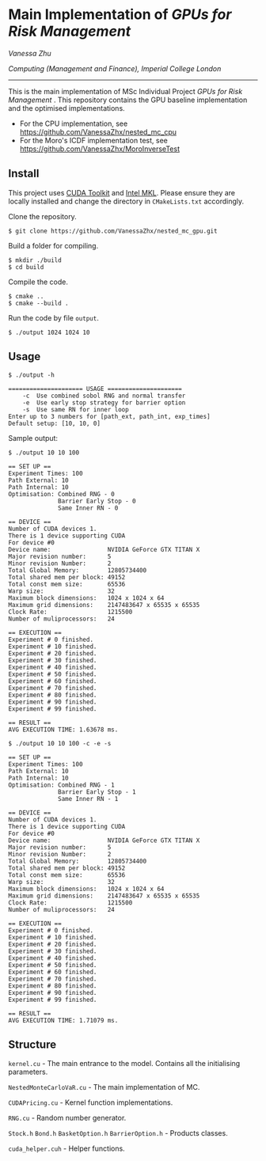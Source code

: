 # Main Implementation of *GPUs for Risk Management*

*Vanessa Zhu*

*Computing (Management and Finance), Imperial College London*

----

This is the main implementation of MSc Individual Project *GPUs for Risk Management* . This repository contains the GPU baseline implementation and the optimised implementations.
- For the CPU implementation, see <https://github.com/VanessaZhx/nested_mc_cpu>
- For the Moro's ICDF implementation test, see <https://github.com/VanessaZhx/MoroInverseTest>

## Install
This project uses [CUDA Toolkit](https://developer.nvidia.com/cuda-toolkit) and [Intel MKL](https://www.intel.com/content/www/us/en/develop/documentation/get-started-with-mkl-for-dpcpp/top.html). Please ensure they are locally installed and change the directory in `CMakeLists.txt` accordingly.

Clone the repository.
```console
$ git clone https://github.com/VanessaZhx/nested_mc_gpu.git
```
Build a folder for compiling.
```console
$ mkdir ./build
$ cd build
```

Compile the code.
```console
$ cmake ..
$ cmake --build .
```

Run the code by file `output`.
```console
$ ./output 1024 1024 10
```

## Usage
```console
$ ./output -h

===================== USAGE =====================
	-c	Use combined sobol RNG and normal transfer
	-e	Use early stop strategy for barrier option
	-s	Use same RN for inner loop
Enter up to 3 numbers for [path_ext, path_int, exp_times]
Default setup: [10, 10, 0]
```
Sample output:
```console
$ ./output 10 10 100

== SET UP ==
Experiment Times: 100
Path External: 10
Path Internal: 10
Optimisation: Combined RNG - 0
              Barrier Early Stop - 0
              Same Inner RN - 0

== DEVICE ==
Number of CUDA devices 1.
There is 1 device supporting CUDA
For device #0
Device name:                NVIDIA GeForce GTX TITAN X
Major revision number:      5
Minor revision Number:      2
Total Global Memory:        12805734400
Total shared mem per block: 49152
Total const mem size:       65536
Warp size:                  32
Maximum block dimensions:   1024 x 1024 x 64
Maximum grid dimensions:    2147483647 x 65535 x 65535
Clock Rate:                 1215500
Number of muliprocessors:   24

== EXECUTION ==
Experiment # 0 finished.
Experiment # 10 finished.
Experiment # 20 finished.
Experiment # 30 finished.
Experiment # 40 finished.
Experiment # 50 finished.
Experiment # 60 finished.
Experiment # 70 finished.
Experiment # 80 finished.
Experiment # 90 finished.
Experiment # 99 finished.

== RESULT ==
AVG EXECUTION TIME: 1.63678 ms.
```

```console
$ ./output 10 10 100 -c -e -s

== SET UP ==
Experiment Times: 100
Path External: 10
Path Internal: 10
Optimisation: Combined RNG - 1
              Barrier Early Stop - 1
              Same Inner RN - 1

== DEVICE ==
Number of CUDA devices 1.
There is 1 device supporting CUDA
For device #0
Device name:                NVIDIA GeForce GTX TITAN X
Major revision number:      5
Minor revision Number:      2
Total Global Memory:        12805734400
Total shared mem per block: 49152
Total const mem size:       65536
Warp size:                  32
Maximum block dimensions:   1024 x 1024 x 64
Maximum grid dimensions:    2147483647 x 65535 x 65535
Clock Rate:                 1215500
Number of muliprocessors:   24

== EXECUTION ==
Experiment # 0 finished.
Experiment # 10 finished.
Experiment # 20 finished.
Experiment # 30 finished.
Experiment # 40 finished.
Experiment # 50 finished.
Experiment # 60 finished.
Experiment # 70 finished.
Experiment # 80 finished.
Experiment # 90 finished.
Experiment # 99 finished.

== RESULT ==
AVG EXECUTION TIME: 1.71079 ms.
```

## Structure
`kernel.cu` - The main entrance to the model. Contains all the initialising parameters.

`NestedMonteCarloVaR.cu` - The main implementation of MC. 

`CUDAPricing.cu` - Kernel function implementations. 

`RNG.cu` - Random number generator. 

`Stock.h` `Bond.h` `BasketOption.h` `BarrierOption.h` - Products classes. 

`cuda_helper.cuh` - Helper functions.
